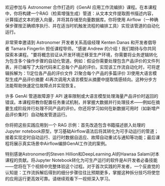 
欢迎参加与 Astronomer 合作打造的《GenAI 应用工作流编排》课程。在本课程中，你将构建一个RAG（检索增强生成）管道：从文本文件提取图书描述内容，计算描述文本的嵌入向量，并将其存储至向量数据库。你将使用 Airflow（一种确保步骤按正确顺序执行、并在适当时机触发流程的编排工具）实现该管道的自动化运行。

非常荣幸邀请到 Astronomer 开发者关系高级经理 Kenten Danas 和开发者倡导者 Tamara Fingerlin 担任课程导师。"感谢 Andrew 的介绍！我们期待与你共同探索本课程。"要将概念验证从开发环境迁移至生产环境，你需要将业务逻辑转化为包含多个操作步骤的自动化管道。例如：假设你需要处理包含产品评价的文件列表，并已编写了大段代码来汇总每个产品的评价。实现该工作流自动化时，可将逻辑拆解为：1)定位各产品的评价文件 2)聚合每个产品的多篇评价 3)使用大语言模型生成产品评价摘要 4)再次调用大语言模型从摘要中提取情感倾向。这种分步方法能帮助快速定位故障点并实现恢复。

许多 GenAI 管道故障源于 API 速率限制或大语言模型处理海量产品评价时返回的错误。本课程将教你配置任务重试机制，并掌握大数据并行处理技术——例如在摘要生成阶段并行处理不同产品的评价。你还将学习如何在新数据可用时（如新增产品评价集时）自动触发管道运行。

你将把这些实践应用到一个 RAG 示例：首先改造包含书籍描述嵌入处理的Jupyter notebook原型，学习基础Airflow语法后将其转化为可手动运行的管道；接着实现定时自动运行、运行时数据自适应、故障自动重试与通知等功能；最后课程将展示真实场景中Airflow编排GenAI工作流的案例。

特别感谢Astronomer的Steven Hillion和DeepLearning.AI的Hawraa Salami对本课程的贡献。将Jupyter Notebook转化为可生产运行的软件是AI开发者必备技能——您将在下个视频中完整体验这个过程。对于首次实践的开发者，一个反直觉的认知是：工作流拆解后得到的细分步骤往往比预期更多，掌握这种拆分技巧将使您的应用运行更高效可靠。请继续观看下一视频深入学习。


